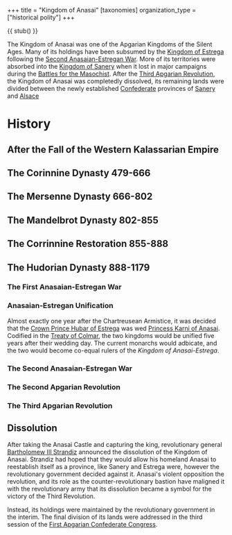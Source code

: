 +++
title = "Kingdom of Anasai"
[taxonomies]
organization_type = ["historical polity"]
+++

{{ stub() }}

The Kingdom of Anasai was one of the Apgarian Kingdoms of the Silent Ages. Many of its holdings have been subsumed by the [Kingdom of Estrega](@/organizations/kingdom-of-estrega.md) following the [Second Anasaian-Estregan War](@/events/second-anasaian-estregan-war.md). More of its territories were absorbed into the [Kingdom of Sanery](@/organizations/kingdom-of-sanery.md) when it lost in major campaigns during the [Battles for the Masochist](@/events/battles-for-the-masochist.md). After the [Third Apgarian Revolution](@/events/third-apgarian-revolution.md), the Kingdom of Anasai was completedly dissolved, its remaining lands were divided between the newly established [Confederate](@/organizations/apgarian-confederacy.md) provinces of [Sanery](@/locations/sanery.md) and [Alsace](@/locations/alsace.md)

# History
## After the Fall of the Western Kalassarian Empire
## The Corinnine Dynasty 479-666
## The Mersenne Dynasty 666-802
## The Mandelbrot Dynasty 802-855
## The Corrinnine Restoration 855-888
## The Hudorian Dynasty 888-1179

### The First Anasaian-Estregan War

### Anasaian-Estregan Unification
Almost exactly one year after the Chartreusean Armistice, it was decided that the [Crown Prince Hubar of Estrega](@/characters/hubar-of-estrega.md) was wed [Princess Karni of Anasai](@/characters/karni-of-anasai.md). Codified in the [Treaty of Colmar](@/events/treaty-of-colmar.md), the two kingdoms would be unified five years after their wedding day. The current monarchs would adbicate, and the two would become co-equal rulers of the *Kingdom of Anasai-Estrega*.

### The Second Anasaian-Estregan War
### The Second Apgarian Revolution
### The Third Apgarian Revolution

## Dissolution
After taking the Anasai Castle and capturing the king, revolutionary general [Bartholomew III Strandiz](@/characters/bartholomew-iii-strandiz.md) announced the dissolution of the Kingdom of Anasai. Strandiz had hoped that they would allow his homeland Anasai to reestablish itself as a province, like Sanery and Estrega were, however the revolutionary government decided against it. Anasai's violent opposition the revolution, and its role as the counter-revolutionary bastion have maligned it with the revolutionary army that its dissolution became a symbol for the victory of the Third Revolution.

Instead, its holdings were maintained by the revolutionary government in the interim. The final division of its lands were addressed in the third session of the [First Apgarian Confederate Congress](@/organizations/apgarian-congress.md).